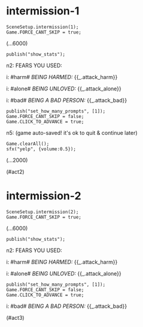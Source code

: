 # intermission-1

```
SceneSetup.intermission(1);
Game.FORCE_CANT_SKIP = true;
```

(...6000)

```
publish("show_stats");
```

n2: FEARS YOU USED:

i: #harm# *BEING HARMED:* {{_.attack_harm}}

i: #alone# *BEING UNLOVED:* {{_.attack_alone}}

i: #bad# *BEING A BAD PERSON:* {{_.attack_bad}}

```
publish("set_how_many_prompts", [1]);
Game.FORCE_CANT_SKIP = false;
Game.CLICK_TO_ADVANCE = true;
```

n5: (game auto-saved! it's ok to quit & continue later)

```
Game.clearAll();
sfx("yelp", {volume:0.5});
```

(...2000)

(#act2)


# intermission-2

```
SceneSetup.intermission(2);
Game.FORCE_CANT_SKIP = true;
```

(...6000)

```
publish("show_stats");
```

n2: FEARS YOU USED:

i: #harm# *BEING HARMED:* {{_.attack_harm}}

i: #alone# *BEING UNLOVED:* {{_.attack_alone}}

```
publish("set_how_many_prompts", [1]);
Game.FORCE_CANT_SKIP = false;
Game.CLICK_TO_ADVANCE = true;
```

i: #bad# *BEING A BAD PERSON:* {{_.attack_bad}}

(#act3)
